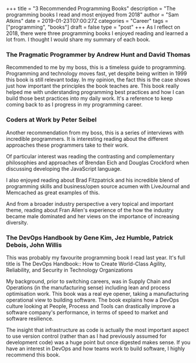 +++
title = "3 Recommended Programming Books"
description = "The programming books I read and most enjoyed from 2018"
author = "Sam Atkins"
date = 2019-01-23T07:00:27Z
categories = "Career"
tags = ["programming", "books"]
draft = false
type = "post"
+++
As I reflect on 2018, there were three programming books I enjoyed reading and learned a lot from. I thought I would share my summary of each book.


### The Pragmatic Programmer by Andrew Hunt and David Thomas

Recommended to me by my boss, this is a timeless guide to programming. Programming and technology moves fast, yet despite being written in 1999 this book is still relevant today. In my opinion, the fact this is the case shows just how important the principles the book teaches are. This book really helped me with understanding programming best practices and how I can build those best practices into my daily work. It's a reference to keep coming back to as I progress in my programming career.


### Coders at Work by Peter Seibel

Another recommendation from my boss, this is a series of interviews with incredible programmers. It is interesting reading about the different approaches these programmers take to their work.

Of particular interest was reading the contrasting and complementary philosophies and approaches of Brendan Eich and Douglas Crockford when discussing developing the JavaScript language.

I also enjoyed reading about Brad Fitzpatrick and his incredible blend of programming skills and business/open source acumen with LiveJournal and Memcached as great examples of this.

And from a broader industry perspective a very topical and important theme, reading about Fran Allen's experience of the how the industry became male dominated and her views on the importance of increasing diversity.


### The DevOps Handbook by Gene Kim, Jez Humble, Patrick Debois, John Willis

This was probably my favourite programming book I read last year. It's full title is The DevOps Handbook:: How to Create World-Class Agility, Reliability, and Security in Technology Organizations

My background, prior to switching careers, was in Supply Chain and Operations (in the manufacturing sense) including lean and process optimisation work. This book was a real eye opener, taking a manufacturing operational view to building software. The book explains how a DevOps culture looking at People, Process and Tools can drastically improve a software company's performance, in terms of speed to market and software resilience.

The insight that infrastructure as code is actually the most important aspect to use version control (rather than as I had previously assumed for development code) was a huge point but once digested makes sense. If you have an interest in DevOps and how teams work to build software, I highly recommend this book.
